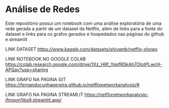 # Análise de Redes
Este repositório possui um notebook com uma análise exploratória de uma rede gerada a partir de um dataset da Netflix, além de links para a fonte do dataset e links para os grafos gerados e hospedados nas páginas do github e streamlit

LINK DATASET
https://www.kaggle.com/datasets/shivamb/netflix-shows

LINK NOTEBOOK NO GOOGLE COLAB
https://colab.research.google.com/drive/1Xz_H8f_YqqfRSkAh7OIotPLwcH-APQav?usp=sharing

LINK GRAFO NA PAGINA GIT
https://fernandocunhapereira.github.io/netflixnetworkanalysis/#

LINK GRAFO NA PAGINA STREAMLIT
https://netflixnetworkanalysis-jfmqxm1jbs9.streamlit.app/
